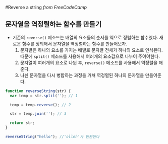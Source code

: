 #Reverse a string
_from FreeCodeCamp_

## 문자열을 역정렬하는 함수를 만들기
- 기존의 `reverse()` 메소드는 배열의 요소들의 순서를 역으로 정렬하는 함수였다. 새로운 함수를 정의해서 문자열을 역정렬하는 함수를 만들어보자.
  1. 문자열은 하나의 요소를 가지는 배열로 문자열 전체가 하나의 요소로 인식된다. 때문에 `split()` 메소드를 사용해서 여러개의 요소값으로 나누어 주어야한다.
  2. 문자열이 여러개의 요소로 나뉜 후, `reverse()` 메소드를 사용해서 역정렬을 해준다.
  3. 나뉜 문자열을 다시 병합하는 과정을 거쳐 역정렬된 하나의 문자열을 만들어준다.
```javascript
function reverseString(str) {
  var temp = str.split(''); // 1

  temp = temp.reverse(); // 2

  str = temp.join(''); // 3

  return str;
}

reverseString("hello"); //'olleh'가 반환된다
```
